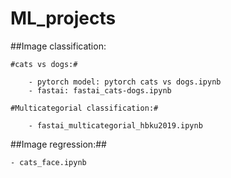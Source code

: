 # ML_projects

##Image classification:

    #cats vs dogs:#
    
        - pytorch model: pytorch cats vs dogs.ipynb
        - fastai: fastai_cats-dogs.ipynb
    
    #Multicategorial classification:#
    
        - fastai_multicategorial_hbku2019.ipynb
       
##Image regression:##

    - cats_face.ipynb
    
